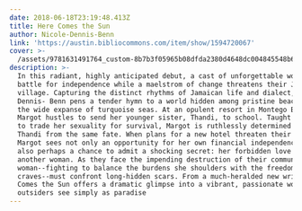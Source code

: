 ```yaml
---
date: 2018-06-18T23:19:48.413Z
title: Here Comes the Sun
author: Nicole-Dennis-Benn
link: 'https://austin.bibliocommons.com/item/show/1594720067'
cover: >-
  /assets/9781631491764_custom-8b7b3f05965b08dfda2380d4648dc004845548b6-s300-c85.jpg
description: >-
  In this radiant, highly anticipated debut, a cast of unforgettable women
  battle for independence while a maelstrom of change threatens their Jamaican
  village. Capturing the distinct rhythms of Jamaican life and dialect, Nicole
  Dennis- Benn pens a tender hymn to a world hidden among pristine beaches and
  the wide expanse of turquoise seas. At an opulent resort in Montego Bay,
  Margot hustles to send her younger sister, Thandi, to school. Taught as a girl
  to trade her sexuality for survival, Margot is ruthlessly determined to shield
  Thandi from the same fate. When plans for a new hotel threaten their village,
  Margot sees not only an opportunity for her own financial independence but
  also perhaps a chance to admit a shocking secret: her forbidden love for
  another woman. As they face the impending destruction of their community, each
  woman--fighting to balance the burdens she shoulders with the freedom she
  craves--must confront long-hidden scars. From a much-heralded new writer, Here
  Comes the Sun offers a dramatic glimpse into a vibrant, passionate world most
  outsiders see simply as paradise
---
```


